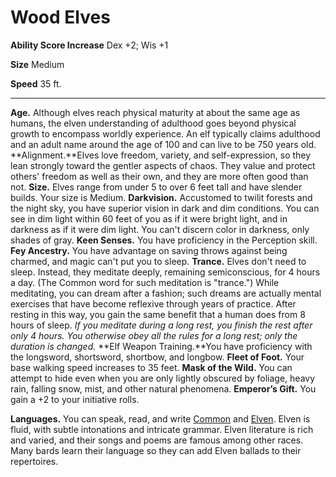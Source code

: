 Wood Elves
==========

**Ability Score Increase** Dex +2; Wis +1

**Size** Medium

**Speed** 35 ft.

* * *

**Age.** Although elves reach physical maturity at about the same age as humans, the elven understanding of adulthood goes beyond physical growth to encompass worldly experience. An elf typically claims adulthood and an adult name around the age of 100 and can live to be 750 years old.  **Alignment.**Elves love freedom, variety, and self-expression, so they lean strongly toward the gentler aspects of chaos. They value and protect others' freedom as well as their own, and they are more often good than not.  **Size.** Elves range from under 5 to over 6 feet tall and have slender builds. Your size is Medium.  **Darkvision.** Accustomed to twilit forests and the night sky, you have superior vision in dark and dim conditions. You can see in dim light within 60 feet of you as if it were bright light, and in darkness as if it were dim light. You can't discern color in darkness, only shades of gray.  **Keen Senses.** You have proficiency in the Perception skill.  **Fey Ancestry.** You have advantage on saving throws against being charmed, and magic can't put you to sleep.  **Trance.** Elves don't need to sleep. Instead, they meditate deeply, remaining semiconscious, for 4 hours a day. (The Common word for such meditation is "trance.") While meditating, you can dream after a fashion; such dreams are actually mental exercises that have become reflexive through years of practice. After resting in this way, you gain the same benefit that a human does from 8 hours of sleep.  _If you meditate during a long rest, you finish the rest after only 4 hours. You otherwise obey all the rules for a long rest; only the duration is changed._  **Elf Weapon Training.**You have proficiency with the longsword, shortsword, shortbow, and longbow.  **Fleet of Foot.** Your base walking speed increases to 35 feet.  **Mask of the Wild.** You can attempt to hide even when you are only lightly obscured by foliage, heavy rain, falling snow, mist, and other natural phenomena.  **Emperor’s Gift.** You gain a +2 to your initiative rolls.  

**Languages.** You can speak, read, and write [Common](/w/Ecaros-xohoo/a/common-article) and [Elven](/w/Ecaros-xohoo/a/elven-article). Elven is fluid, with subtle intonations and intricate grammar. Elven literature is rich and varied, and their songs and poems are famous among other races. Many bards learn their language so they can add Elven ballads to their repertoires.
